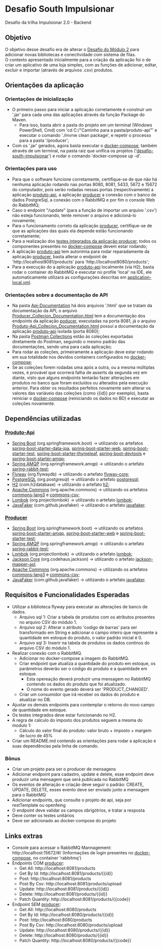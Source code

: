 # Desafio South Impulsionar
Desafio da trilha Impulsionar 2.0 - Backend

## Objetivo
O objetivo desse desafio era de alterar o [Desafio do Módulo 2](https://github.com/Artur-Bertoni/desafio-south-impulsionar/tree/feature/desafio-2) para adicionar novas bibliotecas e conectividade com sistema de filas.  
O contexto apresentado inicialmente para a criação da aplicação foi o de criar um aplicativo de uma loja simples, com as funções de adicionar, editar, excluir e importar (através de arquivos .csv) produtos.

## Orientações da aplicação

### Orientações de inicialização
- O primeiro passo para iniciar a aplicação corretamente é construir um '.jar' para cada uma das aplicações através da função Package do Maven.
  - Para isso, basta abrir a pasta do projeto em um terminal (Windows PowerShell, Cmd) com 'cd C:/"Caminho para a pasta/produto-api"' e executar o comando './mvnw clean package', e repetir o processo para a pasta '/producer';
- Com os '.jar' gerados, agora basta executar o [docker-compose](https://github.com/Artur-Bertoni/desafio-south-impulsionar/blob/main/docker-compose.yml), também através de um terminal, na pasta raiz que unifica os projetos ('[desafio-south-impulsionar](https://github.com/Artur-Bertoni/desafio-south-impulsionar)') e rodar o comando 'docker-compose up -d'.

### Orientações para uso
- Para que o software funcione corretamente, certifique-se de que não há nenhuma aplicação rodando nas portas 8080, 8081, 5433, 5672 e 15672 do computador, pois serão rodadas nessas portas (respectivamente) a aplicação [produto-api](https://github.com/Artur-Bertoni/desafio-south-impulsionar/tree/main/produto-api), a aplicação [producer](https://github.com/Artur-Bertoni/desafio-south-impulsionar/tree/main/producer) a conexão com o banco de dados PostgreSql, a conexão com o RabbitMQ e por fim o console Web do RabbitMQ;
- Caso o endpoint "/update" (para a função de importar um arquivo '.csv') não esteja funcionando, tente remover o arquivo e adicioná-lo novamente;
- Para o funcionamento correto da aplicação [producer](https://github.com/Artur-Bertoni/desafio-south-impulsionar/tree/main/producer), certifique-se de que as aplicações das quais ela depende estão funcionando corretamente;
- Para a realização dos [testes integrados da aplicação producer](https://github.com/Artur-Bertoni/desafio-south-impulsionar/tree/main/producer/src/test/java/com/br/artur/producer/resources/ProductResourceTest.java), todos os componentes presentes no [docker-compose](https://github.com/Artur-Bertoni/desafio-south-impulsionar/blob/main/docker-compose.yml) devem estar rodando;
- A aplicação [produto-api](https://github.com/Artur-Bertoni/desafio-south-impulsionar/tree/main/produto-api) tem autonimia para rodar reparadamente da aplicação [producer](https://github.com/Artur-Bertoni/desafio-south-impulsionar/tree/main/producer), basta alterar o endpoint de 'http://localhost8081/products' para 'http://localhost8080/products';
- Para a execução do a aplicação [produto-api](https://github.com/Artur-Bertoni/desafio-south-impulsionar/tree/main/produto-api) localmente (via H2), basta rodar o container do RabbitMQ e executar no profile 'local' na IDE, ele automaticamente utilizará as configurações descritas em [application-local.yml](https://github.com/Artur-Bertoni/desafio-south-impulsionar/tree/main/produto-api/src/main/resources/application-local.yml).

### Orientações sobre a documentação de API
- Na pasta [Api-Documentation](https://github.com/Artur-Bertoni/desafio-south-impulsionar/tree/main/Api-Documentation) há dois arquivos '.html' que se tratam da documentação da API, o arquivo [Producer_Collecion_Documentation.html](https://github.com/Artur-Bertoni/desafio-south-impulsionar/blob/main/Api-Documentation/Producer_Collecion_Documentation.html) tem a documentação dos endpoints da aplicação [poducer](https://github.com/Artur-Bertoni/desafio-south-impulsionar/tree/main/producer), executadas na porta 8081, já o arquivo [Produto-Api_Collecion_Documentation.html](https://github.com/Artur-Bertoni/desafio-south-impulsionar/blob/main/Api-Documentation/Produto-Api_Collecion_Documentation.html) possui a documentação da aplicação [produto-api](https://github.com/Artur-Bertoni/desafio-south-impulsionar/blob/main/produto-api) isolada (porta 8080);
- Na pasta [Postman Collections](https://github.com/Artur-Bertoni/desafio-south-impulsionar/blob/main/Api-Documentation/Postman%20Collections) estão às coleções exportadas diretamente do Postman, seguindo o mesmo padrão das documentações, sendo uma para cada aplicação;
- Para rodar as coleções, primeiramente a aplicação deve estar rodando em sua totalidade nos devidos containers configurados no [docker-compose](https://github.com/Artur-Bertoni/desafio-south-impulsionar/blob/main/docker-compose.yml);
- Se as coleções forem rodadas uma após a outra, ou a mesma múltiplas vezes, é provável que ocorrerá falha de asserts da segunda vez em diante, visto que alguns endpoints tentarão fazer alterações em produtos no banco que foram excluídos ou alterados pela execução anterior. Para obter os resultados perfeitos novamente sem alterar os valores das variáveis das coleções (como {{id}} por exemplo), basta reiniciar o [docker-compose](https://github.com/Artur-Bertoni/desafio-south-impulsionar/blob/main/docker-compose.yml) (reiniciando os dados no BD) e executar as coleções novamente.

## Dependências utilizadas
### [Produto-Api](https://github.com/Artur-Bertoni/desafio-south-impulsionar/tree/main/produto-api/pom.xml)
- [Spring Boot](https://spring.io/projects/spring-boot) (org.springframework.boot) -> utilizando os artefatos [spring-boot-starter-data-jpa](https://mvnrepository.com/artifact/org.springframework.boot/spring-boot-starter-data-jpa), [spring-boot-starter-web](https://mvnrepository.com/artifact/org.springframework.boot/spring-boot-starter-web), [spring-boot-starter-test](https://mvnrepository.com/artifact/org.springframework.boot/spring-boot-starter-test), [spring-boot-starter-thymeleaf](https://mvnrepository.com/artifact/org.springframework.boot/spring-boot-starter-thymeleaf), [spring-boot-devtools](https://mvnrepository.com/artifact/org.springframework.boot/spring-boot-devtools) e [spring-boot-starter-amqp](https://mvnrepository.com/artifact/org.springframework.boot/spring-boot-starter-amqp);
- [Spring AMQP](https://docs.spring.io/spring-amqp/reference/html/) (org.springframework.amqp) -> utilizando o artefato [spring-rabbit-test](https://mvnrepository.com/artifact/org.springframework.amqp/spring-rabbit-test);
- [Flyway](https://flywaydb.org) (org.flywaydb) -> utilizando o artefato [flyway-core](https://mvnrepository.com/artifact/org.flywaydb/flyway-core);
- [PostgreSQL](https://www.postgresql.org) (org.postgresql) -> utilizando o artefato [postgresql](https://mvnrepository.com/artifact/org.postgresql/postgresql);
- [H2](https://www.h2database.com/html/main.html) (com.h2database) -> utilizando o artefato [h2](https://mvnrepository.com/artifact/com.h2database/h2);
- [Apache Commons](https://commons.apache.org) (org.apache.commons) -> utilizando os artefatos [commons-lang3](https://commons.apache.org/proper/commons-lang/) e [commons-csv](https://commons.apache.org/proper/commons-csv/);
- [Lombok](https://projectlombok.org) (org.projectlombok) -> utilizando o artefato [lombok](https://projectlombok.org/setup/maven);
- [JavaFaker](https://github.com/DiUS/java-faker) (com.github.javafaker) -> utilizando o artefato [javafaker](https://mvnrepository.com/artifact/com.github.javafaker/javafaker).
### [Producer](https://github.com/Artur-Bertoni/desafio-south-impulsionar/tree/main/producer/pom.xml)
- [Spring Boot](https://spring.io/projects/spring-boot) (org.springframework.boot) -> utilizando os artefatos [spring-boot-starter-amqp](https://mvnrepository.com/artifact/org.springframework.boot/spring-boot-starter-amqp), [spring-boot-starter-web](https://mvnrepository.com/artifact/org.springframework.boot/spring-boot-starter-web) e [spring-boot-starter-test](https://mvnrepository.com/artifact/org.springframework.boot/spring-boot-starter-test);
- [Spring AMQP](https://docs.spring.io/spring-amqp/reference/html/) (org.springframework.amqp) -> utilizando o artefato [spring-rabbit-test](https://mvnrepository.com/artifact/org.springframework.amqp/spring-rabbit-test);
- [Lombok](https://projectlombok.org) (org.projectlombok) -> utilizando o artefato [lombok](https://projectlombok.org/setup/maven);
- [Jackson Core](https://github.com/FasterXML/jackson-core) (org.codehaus.jackson) -> utilizando o artefato [jackson-mapper-asl](https://mvnrepository.com/artifact/org.codehaus.jackson/jackson-mapper-asl);
- [Apache Commons](https://commons.apache.org) (org.apache.commons) -> utilizando os artefatos [commons-lang3](https://commons.apache.org/proper/commons-lang/) e [commons-csv](https://commons.apache.org/proper/commons-csv/);
- [JavaFaker](https://github.com/DiUS/java-faker) (com.github.javafaker) -> utilizando o artefato [javafaker](https://mvnrepository.com/artifact/com.github.javafaker/javafaker).

## Requisitos e Funcionalidades Esperadas
- Utilizar a biblioteca flyway para executar as alterações de banco de dados.
    - Arquivo sql 1: Criar a tabela de produtos com os atributos presentes no arquivo CSV do módulo 1.
    - Arquivo sql 2: Alterar o atributo 'codigo de barras' para ser transformado em String e adicionar o campo inteiro que represente a quantidade em estoque do produto, o valor padrão inicial é 0.
    - Arquivo sql 3: Inserir na tabela de produtos os dados continos do arquivo CSV do módulo 1.
- Realizar conexão com o RabbitMQ.
    - Adicionar no docker-compose a imagem do RabbitMQ.
    - Criar endpoint que atualiza a quantidade do produto em estoque, os parâmetros deverão ser o código do produto e a quantidade em estoque.
        - Esta opereação deverá produzir uma mensagem no RabbitMQ contendo os dados do produto que foi atualizado.
        - O nome do evento gerado deverá ser 'PRODUCT_CHANGED'.
    - Criar um consumidor que irá receber os dados do produto e atualizar no DB.
- Ajustar os demais endpoints para contemplar o retorno do novo campo de quantidade em estoque.
- Os testes integrados deve estar funcionando no H2.
- A regra de calculo do imposto dos produtos seguem a mesma do modulo 1:
    - Cálculo do valor final do produto: valor bruto + imposto + margem de lucro de 45%
- Criar um README.md contendo as orientações para rodar a aplicação e suas dependências pela linha de comando.
### Bônus
- Criar um projeto para ser o producer de mensagens
- Adicionar endpoint para cadastro, update e delete, esse endpoint deve produzir uma mensagem que será publicada no RabbitMQ
- Os eventos de alteração e criação deve seguir o padrão: CREATE, UPDATE, DELETE, esses evento deve ser enviado junto a mensagem para o RabbitMQ
- Adicionar endpoints, que consulte o projeto de api, seja por restTemplate ou openfeing
- O endpoint deve validar os campos obrigótrios, e tratar a resposta
- Deve conter os testes unitários
- Deve ser adicionado ao docker-compose do projeto

## Links extras
- Console para acessar o RabbitMQ Mannagement: http://localhost:15672/#/ (Informações de login presentes no [docker-compose](https://github.com/Artur-Bertoni/desafio-south-impulsionar/blob/main/docker-compose.yml), no container 'rabbitmq')
- Endpoints COM [producer](https://github.com/Artur-Bertoni/desafio-south-impulsionar/tree/main/producer):
  - Get All: http://localhost:8081/products
  - Get By Id: http://localhost:8081/products/{{id}}
  - Post: http://localhost:8081/products
  - Post By Csv: http://localhost:8081/products/upload
  - Update: http://localhost:8081/products/{{id}}
  - Delete: http://localhost:8081/products/{{id}}
  - Patch Quantity: http://localhost:8081/products/{{code}}
- Endpoint SEM [producer](https://github.com/Artur-Bertoni/desafio-south-impulsionar/tree/main/producer):
  - Get All: http://localhost:8080/products
  - Get By Id: http://localhost:8080/products/{{id}}
  - Post: http://localhost:8080/products
  - Post By Csv: http://localhost:8080/products/upload
  - Update: http://localhost:8080/products/{{id}}
  - Delete: http://localhost:8080/products/{{id}}
  - Patch Quantity: http://localhost:8080/products/{{code}}